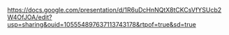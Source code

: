 https://docs.google.com/presentation/d/1R6uDcHnNQtX8tCKCsVfYSUcb2W4OfJOA/edit?usp=sharing&ouid=105554897637113743178&rtpof=true&sd=true
